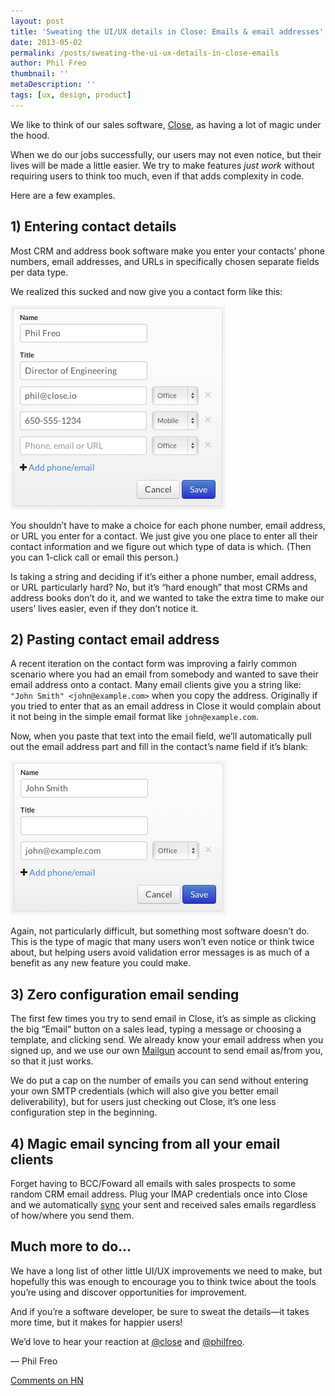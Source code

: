 ```yaml
---
layout: post
title: 'Sweating the UI/UX details in Close: Emails & email addresses'
date: 2013-05-02
permalink: /posts/sweating-the-ui-ux-details-in-close-emails
author: Phil Freo
thumbnail: ''
metaDescription: ''
tags: [ux, design, product]
---
```


We like to think of our sales software, [Close](https://close.com/), as having a lot of magic under the hood.

When we do our jobs successfully, our users may not even notice, but their lives will be made a little easier. We try to make features _just work_ without requiring users to think too much, even if that adds complexity in code.

Here are a few examples.

## 1) Entering contact details

Most CRM and address book software make you enter your contacts’ phone numbers, email addresses, and URLs in specifically
chosen separate fields per data type.

We realized this sucked and now give you a contact form like this:

![](./contact_details.png)

You shouldn’t have to make a choice for each phone number, email address, or URL you enter for a contact. We just give you one place to enter all their contact information and we figure out which type of data is which. (Then you can 1-click call or email this person.)

Is taking a string and deciding if it’s either a phone number, email address, or URL particularly hard? No, but it’s “hard enough” that most CRMs and address books don’t do it, and we wanted to take the extra time to make our users’ lives easier, even if they don’t notice it.

## 2) Pasting contact email address

A recent iteration on the contact form was improving a fairly common scenario where you had an email from somebody and wanted to save their email address onto a contact. Many email clients give you a string like: `"John Smith" <john@example.com>` when you copy the address. Originally if you tried to enter that as an email address in Close it would complain about it not being in the simple email format like `john@example.com`.

Now, when you paste that text into the email field, we’ll automatically pull out the email address part and fill in the contact’s name field if it’s blank:

![](./paste_email.png)

Again, not particularly difficult, but something most software doesn’t do. This is the type of magic that many users won’t even notice or think twice about, but helping users avoid validation error messages is as much of a benefit as any new feature you could make.

## 3) Zero configuration email sending

The first few times you try to send email in Close, it’s as simple as clicking the big “Email” button on a sales lead, typing a message or choosing a template, and clicking send. We already know your email address when you signed up, and we use our own [Mailgun](https://mailgun.com/) account to send email as/from you, so that it just works.

We do put a cap on the number of emails you can send without entering your own SMTP credentials (which will also give you better email deliverability), but for users just checking out Close, it’s one less configuration step in the beginning.

## 4) Magic email syncing from all your email clients

Forget having to BCC/Foward all emails with sales prospects to some random CRM email address. Plug your IMAP credentials once into Close and we automatically [sync](https://help.close.com/docs/setting-up-your-email) your sent and received sales emails regardless of how/where you send them.

## Much more to do…

We have a long list of other little UI/UX improvements we need to make, but hopefully this was enough to encourage you to think twice about the tools you’re using and discover opportunities for improvement.

And if you’re a software developer, be sure to sweat the details—it takes more time, but it makes for happier users!

We’d love to hear your reaction at [@close](https://twitter.com/close) and [@philfreo](https://twitter.com/philfreo).

— Phil Freo

[Comments on HN](https://news.ycombinator.com/item?id=5646828)
